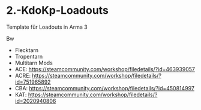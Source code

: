 # 2.-KdoKp-Loadouts
Template für Loadouts in Arma 3

Bw
- Flecktarn
- Tropentarn
- Multitarn
Mods
- ACE: https://steamcommunity.com/workshop/filedetails/?id=463939057
- ACRE: https://steamcommunity.com/workshop/filedetails/?id=751965892
- CBA: https://steamcommunity.com/workshop/filedetails/?id=450814997
- KAT: https://steamcommunity.com/workshop/filedetails/?id=2020940806
